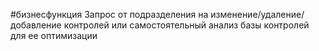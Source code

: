 #бизнесфункция 
Запрос от подразделения на изменение/удаление/добавление контролей или самостоятельный анализ базы контролей для ее оптимизации